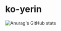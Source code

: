 # ko-yerin

![Anurag's GitHub stats](https://github-readme-stats.vercel.app/api?username=ko-yerin&show_icons=true&theme=radical)
